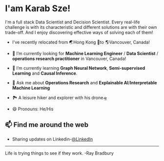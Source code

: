 <h1> I'am Karab Sze! </h1>




I'm a full stack Data Scientist and Decision Scientist. Every real-life challenge is with its characteristic and different solutions are with their own trade-off. And I enjoy discovering effective ways of solving each of them!

-  I've recently relocated from 🌏Hong Kong  🛫to  🌎Vancouver, Canada!

- 🔭 I’m currently looking for **Machine Learning Engineer** / **Data Scientist** / **operations research practitioner** in Vancouver, Canada!
- 🌱 I’m currently learning **Graph Neural Network**, **Semi-supervised Learning** and **Causal Inference**.
- 💬 Ask me about **Operations Research** and **Explainable AI**/**Interpretable Machine Learning** 
- 🏞 A leisure hiker and explorer with his drone🛸
- 😄 Pronouns: He/His

<h2> 📫 Find me around the web </h2>

- Sharing updates on Linkedin-<a href="https://www.linkedin.com/in/karab-sze/">@LinkedIn</a>

---
Life is trying things to see if they work. -Ray Bradbury

<!--
**karabC/karabC** is a ✨ _special_ ✨ repository because its `README.md` (this file) appears on your GitHub profile.

Here are some ideas to get you started:

- 🔭 I’m currently working on ...
- 🌱 I’m currently learning ...
- 👯 I’m looking to collaborate on ...
- 🤔 I’m looking for help with ...
- 💬 Ask me about ...
-  How to reach me: ...
- 😄 Pronouns: ...
- ⚡ Fun fact: ...
-->
